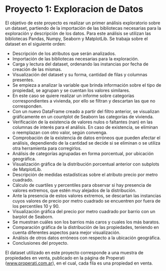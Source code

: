 # Proyecto 1: Exploracion de Datos
El objetivo de este proyecto es realizar un primer análisis exploratorio sobre un dataset, partiendo de la importación de las bibliotecas necesarias para la exploración y descripción de los datos. Para este análisis se utilizan las bibliotecas Pandas, Numpy, Seaborn y MatplotLib. Se trabaja sobre el dataset en el siguiente orden:

-	Descripción de los atributos que serán analizados.
-	Importación de las bibliotecas necesarias para la exploración.
-	Carga y lectura del dataset, ordenando las instancias por fecha de creación de las mismas.
-	Visualización del dataset y su forma, cantidad de filas y columnas presentes.
-	Se empieza a analizar la variable que brinda información sobre el tipo de propiedad, se agrupan y se cuentan los valores similares.
-	En este caso se quiere realizar un informe sobre categorías correspondientes a vivienda, por ello se filtran y descartan las que no corresponden.
-	Con un nuevo DataFrame creado a partir del filtro anterior, se visualizan gráficamente en un countplot de Seaborn las categorías de vivienda.
-	Verificación de la existencia de valores nulos o faltantes (nan) en las columnas de interés para el análisis. En caso de existencia, se eliminan o reemplazan con otro valor, según convenga.
-	Comprobación de la existencia de datos erróneos que pueden afectar el análisis, dependiendo de la cantidad se decide si se eliminan o se utiliza otra herramienta para corregirlos.
-	Análisis de categorías agrupadas en forma porcentual, por ubicación geográfica.
-	Visualización gráfica de la distribución porcentual anterior con subplots de MatplotLib.
-	Descripción de medidas estadísticas sobre el atributo precio por metro cuadrado.
-	Cálculo de cuartiles y percentiles para observar si hay presencia de valores extremos, que estén muy alejados de la distribución.
-	Ante la presencia de estos valores extremos, se descartan las instancias cuyos valores de precio por metro cuadrado se encuentren por fuera de los percentiles 10 y 90.
-	Visualización gráfica del precio por metro cuadrado por barrio con un barplot de Seaborn.
-	Se muestran cuáles son los barrios más caros y cuales los más baratos.
-	Comparación gráfica de la distribución de las propiedades, teniendo en cuenta diferentes aspectos para mejor visualización.
-	Análisis de otros datos erróneos con respecto a la ubicación geográfica.
-	Conclusiones del proyecto.

El dataset utilizado en este proyecto corresponde a una muestra de propiedades en venta, publicado en la página de Properati (www.properati.com.ar), en el cual, cada fila es una propiedad en venta.
